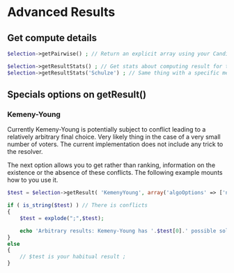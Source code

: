 # Advanced Results

## Get compute details
```php
$election->getPairwise() ; // Return an explicit array using your Candidate Name as keys.  

$election->getResultStats() ; // Get stats about computing result for the default object method. (Class Default: Schulze)  
$election->getResultStats('Schulze') ; // Same thing with a specific method.  
```


## Specials options on getResult()

### Kemeny-Young
Currently Kemeny-Young is potentially subject to conflict leading to a relatively arbitrary final choice. Very likely thing in the case of a very small number of voters. The current implementation does not include any trick to the resolver.   

The next option allows you to get rather than ranking, information on the existence or the absence of these conflicts. The following example mounts how to you use it.   

```php
$test = $election->getResult( 'KemenyYoung', array('algoOptions' => ['noConflict' => true]) ) ;

if ( is_string($test) ) // There is conflicts
{
	$test = explode(";",$test);

	echo 'Arbitrary results: Kemeny-Young has '.$test[0].' possible solutions at score '.$test[1] ;
}
else
{
	// $test is your habitual result ;
}
```   


